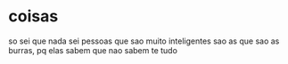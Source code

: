 # coisas
so sei que nada sei 
pessoas que sao muito inteligentes sao as que sao as burras, pq elas sabem que nao sabem te tudo
